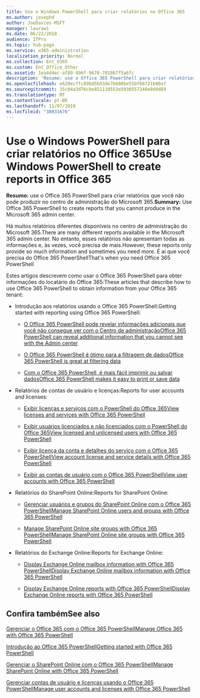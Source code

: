 ```yaml
---
title: Use o Windows PowerShell para criar relatórios no Office 365
ms.author: josephd
author: JoeDavies-MSFT
manager: laurawi
ms.date: 06/22/2018
audience: ITPro
ms.topic: hub-page
ms.service: o365-administration
localization_priority: Normal
ms.collection: Ent_O365
ms.custom: Ent_Office_Other
ms.assetid: 1ea4d4ec-af89-496f-9678-701867f5a6fc
description: 'Resumo: use o Office 365 PowerShell para criar relatórios que você não pode produzir no centro de administração do Microsoft 365.'
ms.openlocfilehash: e620ecffc89bd5b93de7b608be55bf68721b80af
ms.sourcegitcommit: 35c04a3d76cbe851110553e5930557248e8d4d89
ms.translationtype: MT
ms.contentlocale: pt-BR
ms.lasthandoff: 11/07/2019
ms.locfileid: "38031676"
---
```

# <a name="use-windows-powershell-to-create-reports-in-office-365"></a><span data-ttu-id="8a3a8-103">Use o Windows PowerShell para criar relatórios no Office 365</span><span class="sxs-lookup"><span data-stu-id="8a3a8-103">Use Windows PowerShell to create reports in Office 365</span></span>

 <span data-ttu-id="8a3a8-104">**Resumo:** use o Office 365 PowerShell para criar relatórios que você não pode produzir no centro de administração do Microsoft 365.</span><span class="sxs-lookup"><span data-stu-id="8a3a8-104">**Summary:** Use Office 365 PowerShell to create reports that you cannot produce in the Microsoft 365 admin center.</span></span>
  
<span data-ttu-id="8a3a8-105">Há muitos relatórios diferentes disponíveis no centro de administração do Microsoft 365.</span><span class="sxs-lookup"><span data-stu-id="8a3a8-105">There are many different reports available in the Microsoft 365 admin center.</span></span> <span data-ttu-id="8a3a8-106">No entanto, esses relatórios não apresentam todas as informações e, às vezes, você precisa de mais.</span><span class="sxs-lookup"><span data-stu-id="8a3a8-106">However, these reports only provide so much information and sometimes you need more.</span></span> <span data-ttu-id="8a3a8-107">É aí que você precisa do Office 365 PowerShell</span><span class="sxs-lookup"><span data-stu-id="8a3a8-107">That's when you need Office 365 PowerShell</span></span>
  
<span data-ttu-id="8a3a8-108">Estes artigos descrevem como usar o Office 365 PowerShell para obter informações do locatário do Office 365:</span><span class="sxs-lookup"><span data-stu-id="8a3a8-108">These articles that describe how to use Office 365 PowerShell to obtain information from your Office 365 tenant:</span></span>
  
- <span data-ttu-id="8a3a8-109">Introdução aos relatórios usando o Office 365 PowerShell:</span><span class="sxs-lookup"><span data-stu-id="8a3a8-109">Getting started with reporting using Office 365 PowerShell:</span></span>
    
  - [<span data-ttu-id="8a3a8-110">O Office 365 PowerShell pode revelar informações adicionais que você não consegue ver com o Centro de administração</span><span class="sxs-lookup"><span data-stu-id="8a3a8-110">Office 365 PowerShell can reveal additional information that you cannot see with the Admin center</span></span>](https://technet.microsoft.com/library/dn568034.aspx#reveal)
    
  - [<span data-ttu-id="8a3a8-111">O Office 365 PowerShell é ótimo para a filtragem de dados</span><span class="sxs-lookup"><span data-stu-id="8a3a8-111">Office 365 PowerShell is great at filtering data</span></span>](https://technet.microsoft.com/library/dn568034.aspx#filter)
    
  - [<span data-ttu-id="8a3a8-112">Com o Office 365 PowerShell, é mais fácil imprimir ou salvar dados</span><span class="sxs-lookup"><span data-stu-id="8a3a8-112">Office 365 PowerShell makes it easy to print or save data</span></span>](https://technet.microsoft.com/library/dn568034.aspx#printsave)
    
- <span data-ttu-id="8a3a8-113">Relatórios de contas de usuário e licenças:</span><span class="sxs-lookup"><span data-stu-id="8a3a8-113">Reports for user accounts and licenses:</span></span>
    
  - [<span data-ttu-id="8a3a8-114">Exibir licenças e serviços com o PowerShell do Office 365</span><span class="sxs-lookup"><span data-stu-id="8a3a8-114">View licenses and services with Office 365 PowerShell</span></span>](view-licenses-and-services-with-office-365-powershell.md)
    
  - [<span data-ttu-id="8a3a8-115">Exibir usuários licenciados e não licenciados com o PowerShell do Office 365</span><span class="sxs-lookup"><span data-stu-id="8a3a8-115">View licensed and unlicensed users with Office 365 PowerShell</span></span>](view-licensed-and-unlicensed-users-with-office-365-powershell.md)
    
  - [<span data-ttu-id="8a3a8-116">Exibir licença da conta e detalhes do serviço com o Office 365 PowerShell</span><span class="sxs-lookup"><span data-stu-id="8a3a8-116">View account license and service details with Office 365 PowerShell</span></span>](view-account-license-and-service-details-with-office-365-powershell.md)
    
  - [<span data-ttu-id="8a3a8-117">Exibir as contas de usuário com o Office 365 PowerShell</span><span class="sxs-lookup"><span data-stu-id="8a3a8-117">View user accounts with Office 365 PowerShell</span></span>](view-user-accounts-with-office-365-powershell.md)
    
- <span data-ttu-id="8a3a8-118">Relatórios do SharePoint Online:</span><span class="sxs-lookup"><span data-stu-id="8a3a8-118">Reports for SharePoint Online:</span></span>
    
  - [<span data-ttu-id="8a3a8-119">Gerenciar usuários e grupos do SharePoint Online com o Office 365 PowerShell</span><span class="sxs-lookup"><span data-stu-id="8a3a8-119">Manage SharePoint Online users and groups with Office 365 PowerShell</span></span>](https://technet.microsoft.com/library/9680af2e-a965-4e62-92ee-da72105c7800.aspx)
    
  - [<span data-ttu-id="8a3a8-120">Manage SharePoint Online site groups with Office 365 PowerShell</span><span class="sxs-lookup"><span data-stu-id="8a3a8-120">Manage SharePoint Online site groups with Office 365 PowerShell</span></span>](https://technet.microsoft.com/library/122f4099-c78d-4cce-bab0-4343b04596ae.aspx)
    
- <span data-ttu-id="8a3a8-121">Relatórios do Exchange Online:</span><span class="sxs-lookup"><span data-stu-id="8a3a8-121">Reports for Exchange Online:</span></span>
    
  - [<span data-ttu-id="8a3a8-122">Display Exchange Online mailbox information with Office 365 PowerShell</span><span class="sxs-lookup"><span data-stu-id="8a3a8-122">Display Exchange Online mailbox information with Office 365 PowerShell</span></span>](https://technet.microsoft.com/library/13843002-56ca-4b75-81c5-84386522b01b.aspx)
    
  - [<span data-ttu-id="8a3a8-123">Display Exchange Online reports with Office 365 PowerShell</span><span class="sxs-lookup"><span data-stu-id="8a3a8-123">Display Exchange Online reports with Office 365 PowerShell</span></span>](https://technet.microsoft.com/library/4873a063-9fc4-4ed9-826a-6e935fef61d4.aspx)
    
## <a name="see-also"></a><span data-ttu-id="8a3a8-124">Confira também</span><span class="sxs-lookup"><span data-stu-id="8a3a8-124">See also</span></span>

#### 

[<span data-ttu-id="8a3a8-125">Gerenciar o Office 365 com o Office 365 PowerShell</span><span class="sxs-lookup"><span data-stu-id="8a3a8-125">Manage Office 365 with Office 365 PowerShell</span></span>](manage-office-365-with-office-365-powershell.md)
  
[<span data-ttu-id="8a3a8-126">Introdução ao Office 365 PowerShell</span><span class="sxs-lookup"><span data-stu-id="8a3a8-126">Getting started with Office 365 PowerShell</span></span>](getting-started-with-office-365-powershell.md)
  
[<span data-ttu-id="8a3a8-127">Gerenciar o SharePoint Online com o Office 365 PowerShell</span><span class="sxs-lookup"><span data-stu-id="8a3a8-127">Manage SharePoint Online with Office 365 PowerShell</span></span>](manage-sharepoint-online-with-office-365-powershell.md)
  
[<span data-ttu-id="8a3a8-128">Gerenciar contas de usuário e licenças usando o Office 365 PowerShell</span><span class="sxs-lookup"><span data-stu-id="8a3a8-128">Manage user accounts and licenses with Office 365 PowerShell</span></span>](manage-user-accounts-and-licenses-with-office-365-powershell.md)
  
